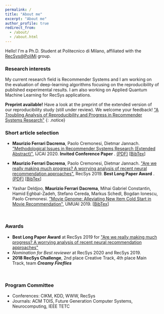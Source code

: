 ```yaml
---
permalink: /
title: "About me"
excerpt: "About me"
author_profile: true
redirect_from: 
  - /about/
  - /about.html
---
```


Hello! I'm a Ph.D. Student at Politecnico di Milano, affiliated with the <a href="http://recsys.deib.polimi.it" target="_blank">RecSys@PoliMi</a> group. 


### Research interests

My current research field is Recommender Systems and I am working on the evaluation of deep-learning algorithms focusing on the reproducibility of published experimental results. I am also working on Applied Quantum Machine Learning for RecSys applications.

**Preprint available!** Have a look at the preprint of the extended version of our reproducibility study (still under review). We welcome your feedback! <a href="https://arxiv.org/abs/1911.07698" target="_blank">"A Troubling Analysis of Reproducibility and Progress in Recommender Systems Research"</a>
{: .notice}



### Short article selection
* **Maurizio Ferrari Dacrema**, Paolo Cremonesi, Dietmar Jannach. <a href="https://www.ijcai.org/Proceedings/2020/650" target="_blank">"Methodological Issues in Recommender Systems Research (Extended Abstract)"</a>, IJCAI 2020. __Invited Conference Paper__ . <a href="https://www.ijcai.org/Proceedings/2020/0650.pdf" target="_blank">(PDF)</a> [<a href="https://dblp.uni-trier.de/rec/bibtex/conf/ijcai/DacremaCJ20" target="_blank">BibTex</a>]

* **Maurizio Ferrari Dacrema**, Paolo Cremonesi, Dietmar Jannach. <a href="https://dl.acm.org/doi/10.1145/3298689.3347058" target="_blank">"Are we really making much progress? A worrying analysis of recent neural recommendation approaches"</a>, RecSys 2019. __**Best Long Paper Award**__ . <a href="https://arxiv.org/pdf/1907.06902.pdf" target="_blank">(PDF)</a> [<a href="https://dblp.uni-trier.de/rec/bibtex/conf/recsys/DacremaCJ19" target="_blank">BibTex</a>]

* Yashar Deldjoo, **Maurizio Ferrari Dacrema**, Mihai Gabriel Constantin, Hamid Eghbal-Zadeh, Stefano Cereda, Markus Schedl, Bogdan Ionescu, Paolo Cremonesi. <a href="https://doi.org/10.1007/s11257-019-09221-y" target="_blank">"Movie Genome: Alleviating New Item Cold Start in Movie Recommendation"</a>, UMUAI 2019. [<a href="https://dblp.uni-trier.de/rec/bibtex/journals/umuai/DeldjooDCECSIC19" target="_blank">BibTex</a>]



<p>&nbsp;</p>

### Awards

* **Best Long Paper Award** at RecSys 2019 for <a href="https://dl.acm.org/doi/10.1145/3298689.3347058" target="_blank">"Are we really making much progress? A worrying analysis of recent neural recommendation approaches"</a>
* _Nomination for Best reviewer_ at RecSys 2020 and RecSys 2019.
* **2018 RecSys Challenge**, 2nd place Creative Track, 4th place Main Track, team ___Creamy Fireflies___


<p>&nbsp;</p>

### Program Committee

* Conferences: CIKM, KDD, WWW, RecSys
* Journals: ACM TOIS, Future Generation Computer Systems, Neurocomputing, IEEE TETC
